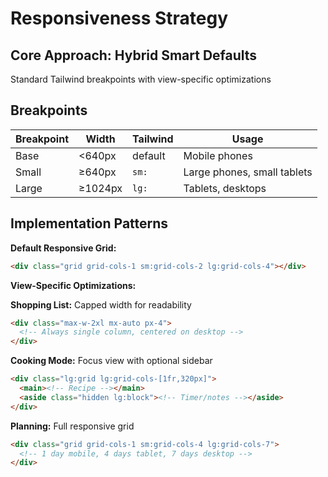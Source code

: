 # Responsiveness Strategy

## Core Approach: Hybrid Smart Defaults

Standard Tailwind breakpoints with view-specific optimizations

## Breakpoints

| Breakpoint | Width   | Tailwind | Usage                       |
| ---------- | ------- | -------- | --------------------------- |
| Base       | <640px  | default  | Mobile phones               |
| Small      | ≥640px  | `sm:`    | Large phones, small tablets |
| Large      | ≥1024px | `lg:`    | Tablets, desktops           |

## Implementation Patterns

**Default Responsive Grid:**

```html
<div class="grid grid-cols-1 sm:grid-cols-2 lg:grid-cols-4"></div>
```

**View-Specific Optimizations:**

**Shopping List:** Capped width for readability

```html
<div class="max-w-2xl mx-auto px-4">
  <!-- Always single column, centered on desktop -->
</div>
```

**Cooking Mode:** Focus view with optional sidebar

```html
<div class="lg:grid lg:grid-cols-[1fr,320px]">
  <main><!-- Recipe --></main>
  <aside class="hidden lg:block"><!-- Timer/notes --></aside>
</div>
```

**Planning:** Full responsive grid

```html
<div class="grid grid-cols-1 sm:grid-cols-4 lg:grid-cols-7">
  <!-- 1 day mobile, 4 days tablet, 7 days desktop -->
</div>
```
